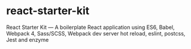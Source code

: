 # react-starter-kit
React Starter Kit — A boilerplate React application using ES6, Babel, Webpack 4, Sass/SCSS, Webpack dev server hot reload,  eslint, postcss,  Jest and enzyme
